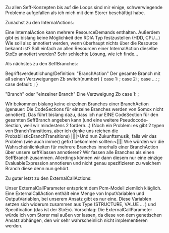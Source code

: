﻿Zu allen Seff-Konzepten bis auf die Loops sind mir einige, schwerwiegende Probleme
aufgefallen als ich mich mit dem Storer beschäftigt habe.

Zunächst zu den InternalActions:

Eine InternalAction kann mehrere ResourceDemands enthalten.
Außerdem gibt es bislang keine Möglichkeit den RDIA Typ festzustellen (HDD, CPU...)
Wie soll also annotiert werden, wenn überhaupt nichts über die Resource bekannt ist?
Soll einfach an allen Resourcen einer InternalAction dieselbe StoEx annotiert werden?
Sehr schlechte Lösung, wie ich finde...


Als nächstes zu den SeffBranches:

Begriffsverdeutlichung/Definition:
"BranchAction"
Der gesamte Branch mit all seinen Verzweigungen
Zb
switch(number) {
	case 1:	;
	case 2:	;
	case ...:	;
	case default:	;
}

"Branch" oder "einzelner Branch"
Eine Verzweigung
Zb
case 1:	;


Wir bekommen bislang keine einzelnen Branches einer BranchAction (genauer: Die CodeSections
für einzelne Branches werden von Somox nicht annotiert). Das führt bislang dazu,
dass ich nur EINE CodeSection für den gesamten SeffBranch angeben kann (und eine weitere
Pseudocode-Section, weil wir mindestens 2 fordern...)
(Noch ein Problem: es gibt 2 typen von BranchTransitions, aber ich denke uns reichen die
ProbabilisticBranchTransitions)
||||>Und nun Zukunftsmusik, falls wir das Problem (wie auch immer) gefixt bekommen sollten:<||||
Wie würden wir die Wahrscheinlichkeiten für mehrere Branches innerhalb einer BranchAction
über unsere seffKlassen annotieren? Wir fassen alle Branches als einen SeffBranch zusammen.
Allerdings können wir dann diesem nur eine einzige EvaluableExpression annotieren und
nicht genau spezifizieren zu welchem Branch diese denn nun gehört.



Zu guter letzt zu den ExternalCallActions:

Unser ExternalCallParameter entspricht dem Pcm-Modell ziemlich kläglich.
Eine ExternalCallAction enthält eine Menge  von InputVariablen und OutputVariablen,
bei unserem Ansatz gibt es nur eine. Diese Variablen setzen sich widerum zusammen aus
Type (STRUCTURE, VALUE ... ) und Specification (das ist der StoEx).
Vorschlag:
Die ExternalCallParameter würde ich vom Storer mal außen vor lassen, da diese von dem
genetischen Ansatz abhängen, den wir sehr wahrscheinlich nicht implementieren werden.